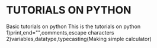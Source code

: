 # TUTORIALS ON PYTHON
Basic tutorials on python
This is the tutorials on python
1)print,end="",comments,escape characters
2)variables,datatype,typecasting(Making simple calculator)
